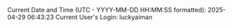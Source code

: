 Current Date and Time (UTC - YYYY-MM-DD HH:MM:SS formatted): 2025-04-29 06:43:23
Current User's Login: luckyaiman
